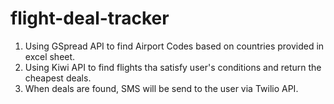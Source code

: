 # flight-deal-tracker

1) Using GSpread API to find Airport Codes based on countries provided in excel sheet.
2) Using Kiwi API to find flights tha satisfy user's conditions and return the cheapest deals.
3) When deals are found, SMS will be send to the user via Twilio API.
